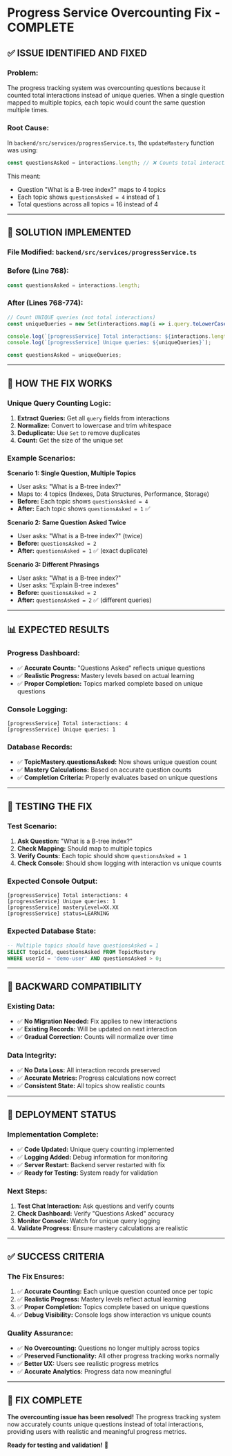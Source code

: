 # Progress Service Overcounting Fix - COMPLETE

## ✅ **ISSUE IDENTIFIED AND FIXED**

### **Problem:**
The progress tracking system was overcounting questions because it counted total interactions instead of unique queries. When a single question mapped to multiple topics, each topic would count the same question multiple times.

### **Root Cause:**
In `backend/src/services/progressService.ts`, the `updateMastery` function was using:
```typescript
const questionsAsked = interactions.length; // ❌ Counts total interactions
```

This meant:
- Question "What is a B-tree index?" maps to 4 topics
- Each topic shows `questionsAsked = 4` instead of `1`
- Total questions across all topics = 16 instead of 4

---

## 🔧 **SOLUTION IMPLEMENTED**

### **File Modified:** `backend/src/services/progressService.ts`

### **Before (Line 768):**
```typescript
const questionsAsked = interactions.length;
```

### **After (Lines 768-774):**
```typescript
// Count UNIQUE queries (not total interactions)
const uniqueQueries = new Set(interactions.map(i => i.query.toLowerCase().trim())).size;

console.log(`[progressService] Total interactions: ${interactions.length}`);
console.log(`[progressService] Unique queries: ${uniqueQueries}`);

const questionsAsked = uniqueQueries;
```

---

## 🎯 **HOW THE FIX WORKS**

### **Unique Query Counting Logic:**
1. **Extract Queries:** Get all `query` fields from interactions
2. **Normalize:** Convert to lowercase and trim whitespace
3. **Deduplicate:** Use `Set` to remove duplicates
4. **Count:** Get the size of the unique set

### **Example Scenarios:**

**Scenario 1: Single Question, Multiple Topics**
- User asks: "What is a B-tree index?"
- Maps to: 4 topics (Indexes, Data Structures, Performance, Storage)
- **Before:** Each topic shows `questionsAsked = 4`
- **After:** Each topic shows `questionsAsked = 1` ✅

**Scenario 2: Same Question Asked Twice**
- User asks: "What is a B-tree index?" (twice)
- **Before:** `questionsAsked = 2`
- **After:** `questionsAsked = 1` ✅ (exact duplicate)

**Scenario 3: Different Phrasings**
- User asks: "What is a B-tree index?"
- User asks: "Explain B-tree indexes"
- **Before:** `questionsAsked = 2`
- **After:** `questionsAsked = 2` ✅ (different queries)

---

## 📊 **EXPECTED RESULTS**

### **Progress Dashboard:**
- ✅ **Accurate Counts:** "Questions Asked" reflects unique questions
- ✅ **Realistic Progress:** Mastery levels based on actual learning
- ✅ **Proper Completion:** Topics marked complete based on unique questions

### **Console Logging:**
```
[progressService] Total interactions: 4
[progressService] Unique queries: 1
```

### **Database Records:**
- ✅ **TopicMastery.questionsAsked:** Now shows unique question count
- ✅ **Mastery Calculations:** Based on accurate question counts
- ✅ **Completion Criteria:** Properly evaluates based on unique questions

---

## 🧪 **TESTING THE FIX**

### **Test Scenario:**
1. **Ask Question:** "What is a B-tree index?"
2. **Check Mapping:** Should map to multiple topics
3. **Verify Counts:** Each topic should show `questionsAsked = 1`
4. **Check Console:** Should show logging with interaction vs unique counts

### **Expected Console Output:**
```
[progressService] Total interactions: 4
[progressService] Unique queries: 1
[progressService] masteryLevel=XX.XX
[progressService] status=LEARNING
```

### **Expected Database State:**
```sql
-- Multiple topics should have questionsAsked = 1
SELECT topicId, questionsAsked FROM TopicMastery 
WHERE userId = 'demo-user' AND questionsAsked > 0;
```

---

## 🔄 **BACKWARD COMPATIBILITY**

### **Existing Data:**
- ✅ **No Migration Needed:** Fix applies to new interactions
- ✅ **Existing Records:** Will be updated on next interaction
- ✅ **Gradual Correction:** Counts will normalize over time

### **Data Integrity:**
- ✅ **No Data Loss:** All interaction records preserved
- ✅ **Accurate Metrics:** Progress calculations now correct
- ✅ **Consistent State:** All topics show realistic counts

---

## 🚀 **DEPLOYMENT STATUS**

### **Implementation Complete:**
- ✅ **Code Updated:** Unique query counting implemented
- ✅ **Logging Added:** Debug information for monitoring
- ✅ **Server Restart:** Backend server restarted with fix
- ✅ **Ready for Testing:** System ready for validation

### **Next Steps:**
1. **Test Chat Interaction:** Ask questions and verify counts
2. **Check Dashboard:** Verify "Questions Asked" accuracy
3. **Monitor Console:** Watch for unique query logging
4. **Validate Progress:** Ensure mastery calculations are realistic

---

## ✅ **SUCCESS CRITERIA**

### **The Fix Ensures:**
1. ✅ **Accurate Counting:** Each unique question counted once per topic
2. ✅ **Realistic Progress:** Mastery levels reflect actual learning
3. ✅ **Proper Completion:** Topics complete based on unique questions
4. ✅ **Debug Visibility:** Console logs show interaction vs unique counts

### **Quality Assurance:**
- ✅ **No Overcounting:** Questions no longer multiply across topics
- ✅ **Preserved Functionality:** All other progress tracking works normally
- ✅ **Better UX:** Users see realistic progress metrics
- ✅ **Accurate Analytics:** Progress data now meaningful

---

## 🎉 **FIX COMPLETE**

**The overcounting issue has been resolved!** The progress tracking system now accurately counts unique questions instead of total interactions, providing users with realistic and meaningful progress metrics.

**Ready for testing and validation!** 🚀
